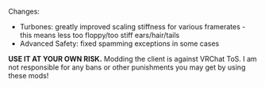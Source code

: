 Changes:
 * Turbones: greatly improved scaling stiffness for various framerates - this means less too floppy/too stiff ears/hair/tails
 * Advanced Safety: fixed spamming exceptions in some cases

**USE IT AT YOUR OWN RISK.** Modding the client is against VRChat ToS. I am not responsible for any bans or other punishments you may get by using these mods!